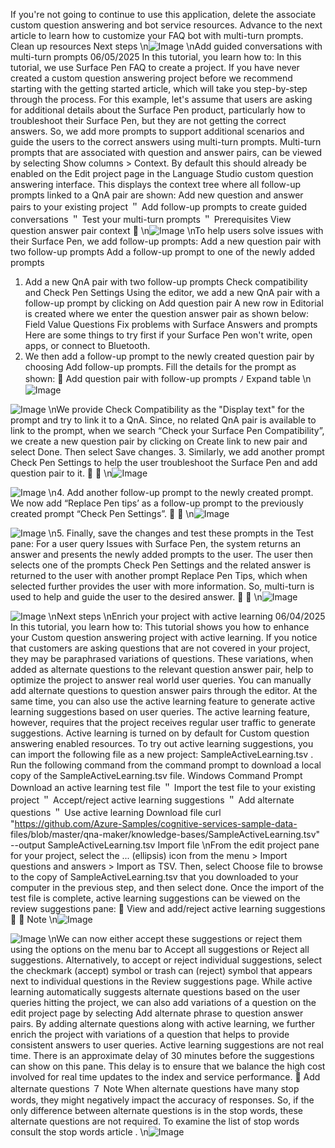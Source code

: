 If you're not going to continue to use this application, delete the associate custom question
answering and bot service resources.
Advance to the next article to learn how to customize your FAQ bot with multi-turn prompts.
Clean up resources
Next steps
\n![Image](images/page1161_image1.png)
\nAdd guided conversations with multi-turn
prompts
06/05/2025
In this tutorial, you learn how to:
In this tutorial, we use Surface Pen FAQ
 to create a project.
If you have never created a custom question answering project before we recommend starting
with the getting started article, which will take you step-by-step through the process.
For this example, let's assume that users are asking for additional details about the Surface Pen
product, particularly how to troubleshoot their Surface Pen, but they are not getting the correct
answers. So, we add more prompts to support additional scenarios and guide the users to the
correct answers using multi-turn prompts.
Multi-turn prompts that are associated with question and answer pairs, can be viewed by
selecting Show columns > Context. By default this should already be enabled on the Edit
project page in the Language Studio custom question answering interface.
This displays the context tree where all follow-up prompts linked to a QnA pair are shown:
Add new question and answer pairs to your existing project
＂
Add follow-up prompts to create guided conversations
＂
Test your multi-turn prompts
＂
Prerequisites
View question answer pair context

\n![Image](images/page1162_image1.png)
\nTo help users solve issues with their Surface Pen, we add follow-up prompts:
Add a new question pair with two follow-up prompts
Add a follow-up prompt to one of the newly added prompts
1. Add a new QnA pair with two follow-up prompts Check compatibility and Check Pen
Settings Using the editor, we add a new QnA pair with a follow-up prompt by clicking on
Add question pair
A new row in Editorial is created where we enter the question answer pair as shown
below:
Field
Value
Questions
Fix problems with Surface
Answers and
prompts
Here are some things to try first if your Surface Pen won't write, open apps, or
connect to Bluetooth.
2. We then add a follow-up prompt to the newly created question pair by choosing Add
follow-up prompts. Fill the details for the prompt as shown:

Add question pair with follow-up prompts
ﾉ
Expand table
\n![Image](images/page1163_image1.png)

![Image](images/page1163_image2.png)
\nWe provide Check Compatibility as the "Display text" for the prompt and try to link it to a
QnA. Since, no related QnA pair is available to link to the prompt, when we search “Check
your Surface Pen Compatibility”, we create a new question pair by clicking on Create link
to new pair and select Done. Then select Save changes.
3. Similarly, we add another prompt Check Pen Settings to help the user troubleshoot the
Surface Pen and add question pair to it.


\n![Image](images/page1164_image1.png)

![Image](images/page1164_image2.png)
\n4. Add another follow-up prompt to the newly created prompt. We now add “Replace Pen
tips’ as a follow-up prompt to the previously created prompt “Check Pen Settings”.


\n![Image](images/page1165_image1.png)

![Image](images/page1165_image2.png)
\n5. Finally, save the changes and test these prompts in the Test pane:
For a user query Issues with Surface Pen, the system returns an answer and presents the
newly added prompts to the user. The user then selects one of the prompts Check Pen
Settings and the related answer is returned to the user with another prompt Replace Pen
Tips, which when selected further provides the user with more information. So, multi-turn
is used to help and guide the user to the desired answer.


\n![Image](images/page1166_image1.png)

![Image](images/page1166_image2.png)
\nNext steps
\nEnrich your project with active learning
06/04/2025
In this tutorial, you learn how to:
This tutorial shows you how to enhance your Custom question answering project with active
learning. If you notice that customers are asking questions that are not covered in your project,
they may be paraphrased variations of questions.
These variations, when added as alternate questions to the relevant question answer pair, help
to optimize the project to answer real world user queries. You can manually add alternate
questions to question answer pairs through the editor. At the same time, you can also use the
active learning feature to generate active learning suggestions based on user queries. The
active learning feature, however, requires that the project receives regular user traffic to
generate suggestions.
Active learning is turned on by default for Custom question answering enabled resources.
To try out active learning suggestions, you can import the following file as a new project:
SampleActiveLearning.tsv
.
Run the following command from the command prompt to download a local copy of the
SampleActiveLearning.tsv  file.
Windows Command Prompt
Download an active learning test file
＂
Import the test file to your existing project
＂
Accept/reject active learning suggestions
＂
Add alternate questions
＂
Use active learning
Download file
curl "https://github.com/Azure-Samples/cognitive-services-sample-data-
files/blob/master/qna-maker/knowledge-bases/SampleActiveLearning.tsv" --output 
SampleActiveLearning.tsv
Import file
\nFrom the edit project pane for your project, select the ...  (ellipsis) icon from the menu >
Import questions and answers > Import as TSV. Then, select Choose file to browse to the
copy of SampleActiveLearning.tsv  that you downloaded to your computer in the previous
step, and then select done.
Once the import of the test file is complete, active learning suggestions can be viewed on the
review suggestions pane:

View and add/reject active learning suggestions

７ Note
\n![Image](images/page1169_image1.png)

![Image](images/page1169_image2.png)
\nWe can now either accept these suggestions or reject them using the options on the menu bar
to Accept all suggestions or Reject all suggestions.
Alternatively, to accept or reject individual suggestions, select the checkmark (accept) symbol
or trash can (reject) symbol that appears next to individual questions in the Review
suggestions page.
While active learning automatically suggests alternate questions based on the user queries
hitting the project, we can also add variations of a question on the edit project page by
selecting Add alternate phrase to question answer pairs.
By adding alternate questions along with active learning, we further enrich the project with
variations of a question that helps to provide consistent answers to user queries.
Active learning suggestions are not real time. There is an approximate delay of 30 minutes
before the suggestions can show on this pane. This delay is to ensure that we balance the
high cost involved for real time updates to the index and service performance.

Add alternate questions
７ Note
When alternate questions have many stop words, they might negatively impact the
accuracy of responses. So, if the only difference between alternate questions is in the stop
words, these alternate questions are not required. To examine the list of stop words
consult the stop words article
.
\n![Image](images/page1170_image1.png)